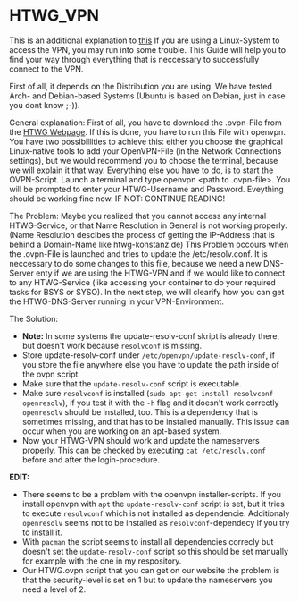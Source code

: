 # HTWG_VPN

This is an additional explanation to [this](https://www.htwg-konstanz.de/en/rz/dienste/vpn-verbindung/)
If you are using a Linux-System to access the VPN, you may run into some trouble. This Guide will help you to find your way through everything that is neccessary to successfully connect to the VPN.

First of all, it depends on the Distribution you are using. We have tested Arch- and Debian-based Systems (Ubuntu is based on Debian, just in case you dont know ;-)).

General explanation:
First of all, you have to download the .ovpn-File from the [HTWG Webpage](https://www.htwg-konstanz.de/en/rz/dienste/vpn-verbindung/). If this is done, you have to run this File with openvpn. You have two possibillities to achieve this: either you choose the graphical Linux-native tools to add your OpenVPN-File (in the Network Connections settings), but we would recommend you to choose the terminal, because we will explain it that way.
Everything else you have to do, is to start the OVPN-Script. Launch a terminal and type openvpn <path to .ovpn-file>. You will be prompted to enter your HTWG-Username and Password. Eveything should be working fine now. IF NOT: CONTINUE READING!
  
The Problem:
Maybe you realized that you cannot access any internal HTWG-Service, or that Name Resolution in General is not working properly. (Name Resolution descibes the process of getting the IP-Address that is behind a Domain-Name like htwg-konstanz.de)
This Problem occours when the .ovpn-File is launched and tries to update the /etc/resolv.conf. It is neccessary to do some changes to this file, because we need a new DNS-Server enty if we are using the HTWG-VPN and if we would like to connect to any HTWG-Service (like accessing your container to do your required tasks for BSYS or SYSO). In the next step, we will clearify how you can get the HTWG-DNS-Server running in your VPN-Environment.

The Solution:




* **Note:** In some systems the update-resolv-conf skript is already there, but doesn't work because ```resolvconf``` is missing.
* Store update-resolv-conf under ```/etc/openvpn/update-resolv-conf```, if you store the file anywhere else you have to update the path inside of the ovpn script.
* Make sure that the ```update-resolv-conf``` script is executable.
* Make sure ```resolvconf``` is installed (```sudo apt-get install resolvconf openresolv```), if you test it with the ```-h``` flag and it doesn't work correctly ```openresolv``` should be installed, too. This is a dependency that is sometimes missing, and that has to be installed manually. This issue can occur when you are working on an apt-based system.
* Now your HTWG-VPN should work and update the nameservers properly. This can be checked by executing ```cat /etc/resolv.conf``` before and after the login-procedure.

**EDIT:**
* There seems to be a problem with the openvpn installer-scripts. If you install openvpn with ```apt``` the ```update-resolv-conf``` script is set, but it tries to execute ```resolvconf``` which is not installed as dependencie. Additionaly ```openresolv``` seems not to be installed as ```resolvconf```-dependecy if you try to install it.
* With ```pacman``` the script seems to install all dependencies correcly but doesn't set the ```update-resolv-conf``` script so this should be set manually for example with the one in my respository.
* Our HTWG.ovpn script that you can get on our website the problem is that the security-level is set on 1 but to update the nameservers you need a level of 2.
